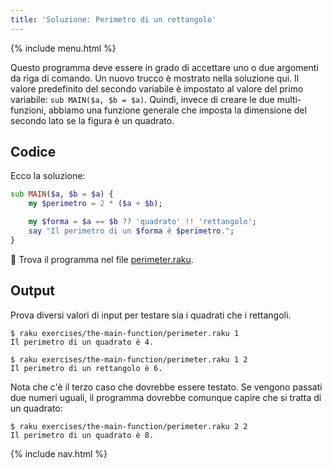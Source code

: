 ```yaml
---
title: 'Soluzione: Perimetro di un rettangolo'
---
```


{% include menu.html %}

Questo programma deve essere in grado di accettare uno o due argomenti da riga di comando. Un nuovo trucco è mostrato nella soluzione qui. Il valore predefinito del secondo variabile è impostato al valore del primo variabile: `sub MAIN($a, $b = $a)`. Quindi, invece di creare le due multi-funzioni, abbiamo una funzione generale che imposta la dimensione del secondo lato se la figura è un quadrato.

## Codice

Ecco la soluzione:

```raku
sub MAIN($a, $b = $a) {
    my $perimetro = 2 * ($a + $b);

    my $forma = $a == $b ?? 'quadrato' !! 'rettangolo';
    say "Il perimetro di un $forma è $perimetro.";
}
```

🦋 Trova il programma nel file [perimeter.raku](https://github.com/ash/raku-course/blob/master/exercises/the-main-function/perimeter.raku).

## Output

Prova diversi valori di input per testare sia i quadrati che i rettangoli.

```console
$ raku exercises/the-main-function/perimeter.raku 1    
Il perimetro di un quadrato è 4.

$ raku exercises/the-main-function/perimeter.raku 1 2
Il perimetro di un rettangolo è 6.
```

Nota che c'è il terzo caso che dovrebbe essere testato. Se vengono passati due numeri uguali, il programma dovrebbe comunque capire che si tratta di un quadrato:

```console
$ raku exercises/the-main-function/perimeter.raku 2 2
Il perimetro di un quadrato è 8.
```

{% include nav.html %}